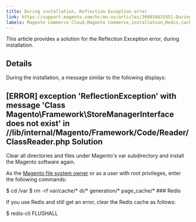 ```yaml
---
title: During installation, Reflection Exception error
link: https://support.magento.com/hc/en-us/articles/360034633551-During-installation-Reflection-Exception-error
labels: Magento Commerce Cloud,Magento Commerce,installation,Redis,cache,Reflection,Exception,Error,how to
---
```


This article provides a solution for the Reflection Exception error, during installation.

 Details
-------

 During the installation, a message similar to the following displays:

 [ERROR] exception 'ReflectionException' with message 'Class Magento\Framework\StoreManagerInterface does not exist' in /<path>/lib/internal/Magento/Framework/Code/Reader/ClassReader.php Solution
--------

 Clear all directories and files under Magento's var subdirectory and install the Magento software again.

 As the [Magento file system owner](https://devdocs.magento.com/guides/v2.3/install-gde/prereq/file-sys-perms-over.html) or as a user with root privileges, enter the following commands:

 $ cd <your Magento install directory>/var $ rm -rf var/cache/* di/* generation/* page\_cache/* ### Redis

 If you use Redis and still get an error, clear the Redis cache as follows:

 $ redis-cli FLUSHALL
